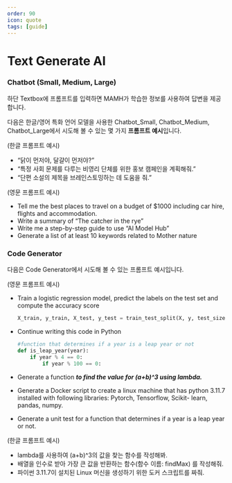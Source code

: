 ```yaml
---
order: 90
icon: quote
tags: [guide]
---
```



# Text Generate AI

### Chatbot (Small, Medium, Large)

하단 Textbox에 프롬프트를 입력하면 MAMH가 학습한 정보를 사용하여 답변을 제공합니다.

다음은 한글/영어 특화 언어 모델을 사용한 Chatbot_Small, Chatbot_Medium, Chatbot_Large에서 시도해 볼 수 있는 몇 가지 **프롬프트 예시**입니다.

(한글 프롬프트 예시)

- “닭이 먼저야, 달걀이 먼저야?”
- “특정 사회 문제를 다루는 비영리 단체를 위한 홍보 캠페인을 계획해줘.”
- “단편 소설의 제목을 브레인스토밍하는 데 도움을 줘.”

(영문 프롬프트 예시)

- Tell me the best places to travel on a budget of $1000 including car hire, flights and accommodation.
- Write a summary of “The catcher in the rye”
- Write me a step-by-step guide to use “AI Model Hub”
- Generate a list of at least 10 keywords related to Mother nature

### Code Generator

다음은 Code Generator에서 시도해 볼 수 있는 프롬프트 예시입니다.

(영문 프롬프트 예시)

- Train a logistic regression model, predict the labels on the test set and compute the accuracy score
    
    ```python
    X_train, y_train, X_test, y_test = train_test_split(X, y, test_size=0.1)
    ```
    
- Continue writing this code in Python
    
    ```python
    #function that determines if a year is a leap year or not
    def is_leap_year(year):
        if year % 4 == 0:
            if year % 100 == 0:
    ```
    
- Generate a function ***to find the value for (a+b)^3 using lambda.***
- Generate a Docker script to create a linux machine that has python 3.11.7
installed with following libraries: Pytorch, Tensorflow, Scikit- learn, pandas, numpy.
- Generate a unit test for a function that determines if a year is a leap year or not.

(한글 프롬프트 예시)

- lambda를 사용하여 (a+b)^3의 값을 찾는 함수를 작성해봐.
- 배열을 인수로 받아 가장 큰 값을 반환하는 함수(함수 이름: findMax) 를 작성해줘.
- 파이썬 3.11.7이 설치된 Linux 머신을 생성하기 위한 도커 스크립트를 짜줘.
